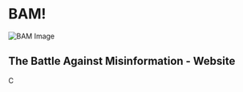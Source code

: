 # BAM!
![BAM Image]([https://github.com/](https://github.com/D3V-D/bam/blob/main/public/thumb.png)https://github.com/D3V-D/bam/blob/main/public/thumb.png)
## The Battle Against Misinformation - Website
C
